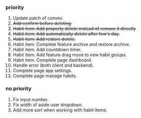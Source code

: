### priority
1. Update patch of convex.
2. ~~Add confirm before deleting.~~
3. ~~Habit item: Add property delete instead of remove it directly~~
4. ~~Habit item: Add automatically delete after few's day.~~
5. ~~Habit item: Add restore delete.~~
6. Habit item: Complete feature archive and restore archive.
7. Habit item: Add countdown timer.
8. Habit item: Add feature drag move to new habit groups.
9. Habit item: Complete page dashboard.
10. Handle error (both client and backend).
11. Complete page app settings.
12. Complete page manage habits.


### no priority
1. Fix input number.
2. Fix width of aside user dropdown.
3. Add more sort when working with habit items.